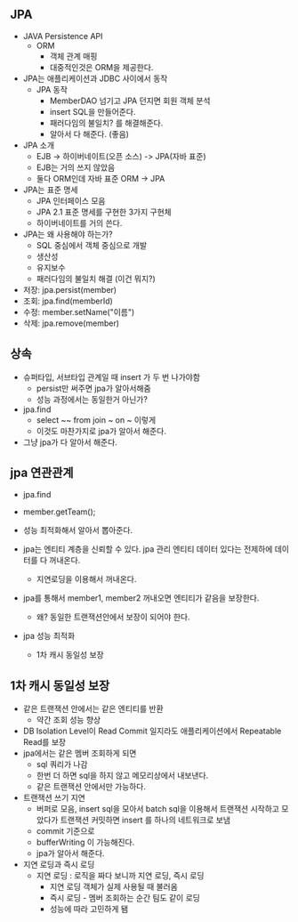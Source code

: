 ## JPA
- JAVA Persistence API 
  - ORM 
    - 객체 관계 매핑 
    - 대중적인것은 ORM을 제공한다.
- JPA는 애플리케이션과 JDBC 사이에서 동작
  - JPA 동작
    - MemberDAO 넘기고 JPA 던지면 회원 객체 분석
    - insert SQL을 만들어준다. 
    - 패러다임의 불일치? 를 해결해준다. 
    - 알아서 다 해준다. (좋음)
- JPA 소개
  - EJB -> 하이버네이트(오픈 소스) -> JPA(자바 표준)
  - EJB는 거의 쓰지 않았음
  - 둘다 ORM인데 자바 표준 ORM -> JPA 
- JPA는 표준 명세
  - JPA 인터페이스 모음
  - JPA 2.1 표준 명세를 구현한 3가지 구현체
  - 하이버네이트를 거의 쓴다.
- JPA는 왜 사용해야 하는가?
  - SQL 중심에서 객체 중심으로 개발
  - 생산성
  - 유지보수
  - 패러다임의 불일치 해결 (이건 뭐지?)
- 저장: jpa.persist(member)
- 조회: jpa.find(memberId)
- 수정: member.setName("이름")
- 삭제: jpa.remove(member)

## 상속
- 슈퍼타입, 서브타입 관계일 때 insert 가 두 번 나가야함
  - persist만 써주면 jpa가 알아서해줌 
  - 성능 과정에서는 동일한거 아닌가?
- jpa.find
  - select ~~ from join ~ on ~ 이렇게 
  - 이것도 마찬가지로 jpa가 알아서 해준다. 
- 그냥 jpa가 다 알아서 해준다.

## jpa 연관관계
- jpa.find
- member.getTeam(); 
- 성능 최적화해서 알아서 뽑아준다. 

- jpa는 엔티티 계층을 신뢰할 수 있다. jpa 관리 엔티티 데이터 있다는 전제하에 데이터를 다 꺼내온다. 
  - 지연로딩을 이용해서 꺼내온다.
- jpa를 통해서 member1, member2 꺼내오면 엔티티가 같음을 보장한다. 
  - 왜? 동일한 트랜잭션안에서 보장이 되어야 한다. 
- jpa 성능 최적화
  - 1차 캐시 동일성 보장

## 1차 캐시 동일성 보장
- 같은 트랜잭션 안에서는 같은 엔티티를 반환
  - 약간 조회 성능 향상
- DB Isolation Level이 Read Commit 일지라도 애플리케이션에서 Repeatable Read를 보장
- jpa에서는 같은 멤버 조회하게 되면 
  - sql 쿼리가 나감 
  - 한번 더 하면 sql을 하지 않고 메모리상에서 내보낸다. 
  - 같은 트랜잭션 안에서만 가능하다. 
- 트랜잭션 쓰기 지연 
  - 버퍼로 모음, insert sql을 모아서 batch sql을 이용해서 트랜잭션 시작하고 모았다가 트랜잭션  커밋하면 insert 를 하나의 네트워크로 보냄
  - commit 기준으로
  - bufferWriting 이 가능해진다. 
  - jpa가 알아서 해준다. 
- 지연 로딩과 즉시 로딩 
  - 지연 로딩 : 로직을 짜다 보니까 지연 로딩, 즉시 로딩
    - 지연 로딩 객체가 실제 사용될 때 불러옴
    - 즉시 로딩 - 멤버 조회하는 순간 팀도 같이 로딩
    - 성능에 따라 고민하게 됌